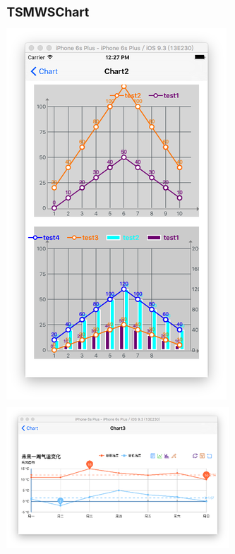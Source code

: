 # TSMWSChart
![image](https://github.com/tikeyc/TSMWSChart/raw/master/ReadMe/screen1.png)     


![image](https://github.com/tikeyc/TSMWSChart/raw/master/ReadMe/screen2.png)
